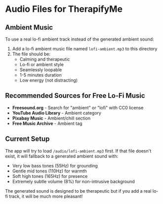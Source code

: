 # Audio Files for TherapifyMe

## Ambient Music

To use a real lo-fi ambient track instead of the generated ambient sound:

1. Add a lo-fi ambient music file named `lofi-ambient.mp3` to this directory
2. The file should be:
   - Calming and therapeutic
   - Lo-fi or ambient style
   - Seamlessly loopable
   - 1-5 minutes duration
   - Low energy (not distracting)

## Recommended Sources for Free Lo-Fi Music

- **Freesound.org** - Search for "ambient" or "lofi" with CC0 license
- **YouTube Audio Library** - Ambient category
- **Pixabay Music** - Ambient/chill section
- **Free Music Archive** - Ambient tag

## Current Setup

The app will try to load `/audio/lofi-ambient.mp3` first. If that file doesn't exist, it will fallback to a generated ambient sound with:

- Very low bass tones (55Hz) for grounding
- Gentle mid tones (110Hz) for warmth  
- Soft high tones (165Hz) for presence
- Extremely subtle volume (8%) for non-intrusive background

The generated sound is designed to be therapeutic but if you add a real lo-fi track, it will be much more pleasant!
